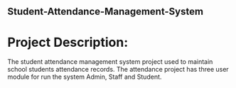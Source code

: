 ## Student-Attendance-Management-System
  # Project Description:
The student attendance management system project used to maintain school students attendance records. The attendance project has three  user module for run the system Admin, Staff and Student.
